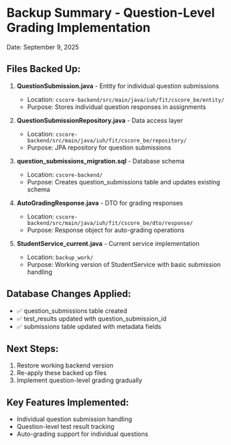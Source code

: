 # Backup Summary - Question-Level Grading Implementation
Date: September 9, 2025

## Files Backed Up:

1. **QuestionSubmission.java** - Entity for individual question submissions
   - Location: `cscore-backend/src/main/java/iuh/fit/cscore_be/entity/`
   - Purpose: Stores individual question responses in assignments

2. **QuestionSubmissionRepository.java** - Data access layer
   - Location: `cscore-backend/src/main/java/iuh/fit/cscore_be/repository/`
   - Purpose: JPA repository for question submissions

3. **question_submissions_migration.sql** - Database schema
   - Location: `cscore-backend/`
   - Purpose: Creates question_submissions table and updates existing schema

4. **AutoGradingResponse.java** - DTO for grading responses
   - Location: `cscore-backend/src/main/java/iuh/fit/cscore_be/dto/response/`
   - Purpose: Response object for auto-grading operations

5. **StudentService_current.java** - Current service implementation
   - Location: `backup_work/`
   - Purpose: Working version of StudentService with basic submission handling

## Database Changes Applied:
- ✅ question_submissions table created
- ✅ test_results updated with question_submission_id
- ✅ submissions table updated with metadata fields

## Next Steps:
1. Restore working backend version
2. Re-apply these backed up files
3. Implement question-level grading gradually

## Key Features Implemented:
- Individual question submission handling
- Question-level test result tracking
- Auto-grading support for individual questions
